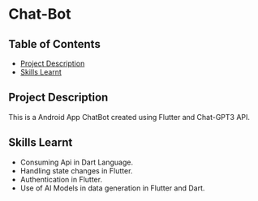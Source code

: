 # Chat-Bot

## Table of Contents

- [Project Description](#project-description)
- [Skills Learnt](#skills-learnt)


## Project Description

This is a Android App ChatBot  created using Flutter and Chat-GPT3 API.

## Skills Learnt 
- Consuming Api in Dart Language.
- Handling  state changes in Flutter.
- Authentication in Flutter.
- Use of AI Models in data generation in Flutter and Dart.

